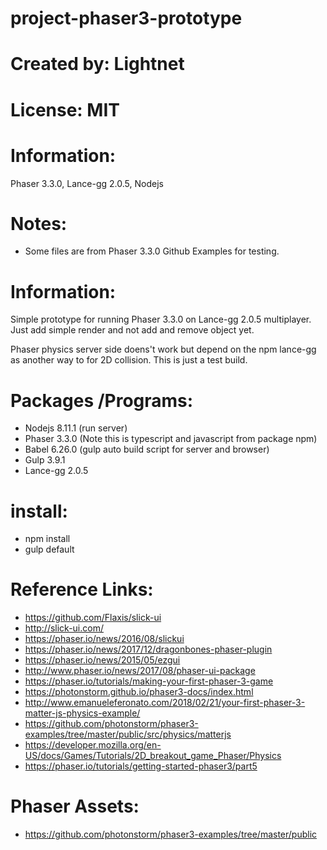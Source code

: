 


# project-phaser3-prototype

# Created by: Lightnet

# License: MIT

# Information:
 Phaser 3.3.0, Lance-gg 2.0.5, Nodejs

# Notes:
 * Some files are from Phaser 3.3.0 Github Examples for testing.

# Information: 
  Simple prototype for running Phaser 3.3.0 on Lance-gg 2.0.5 multiplayer. Just add simple render and not add and remove object yet.

  Phaser physics server side doens't work but depend on the npm lance-gg as another way to for 2D collision. This is just a test build.

# Packages /Programs:
 * Nodejs 8.11.1 (run server)
 * Phaser 3.3.0 (Note this is typescript and javascript from package npm)
 * Babel 6.26.0 (gulp auto build script for server and browser)
 * Gulp 3.9.1
 * Lance-gg 2.0.5

# install:
 * npm install
 * gulp default
 
# Reference Links:
 * https://github.com/Flaxis/slick-ui
 * http://slick-ui.com/
 * https://phaser.io/news/2016/08/slickui
 * https://phaser.io/news/2017/12/dragonbones-phaser-plugin
 * https://phaser.io/news/2015/05/ezgui
 * http://www.phaser.io/news/2017/08/phaser-ui-package
 * https://phaser.io/tutorials/making-your-first-phaser-3-game
 * https://photonstorm.github.io/phaser3-docs/index.html
 * http://www.emanueleferonato.com/2018/02/21/your-first-phaser-3-matter-js-physics-example/
 * https://github.com/photonstorm/phaser3-examples/tree/master/public/src/physics/matterjs
 * https://developer.mozilla.org/en-US/docs/Games/Tutorials/2D_breakout_game_Phaser/Physics
 * https://phaser.io/tutorials/getting-started-phaser3/part5

# Phaser Assets: 
 * https://github.com/photonstorm/phaser3-examples/tree/master/public